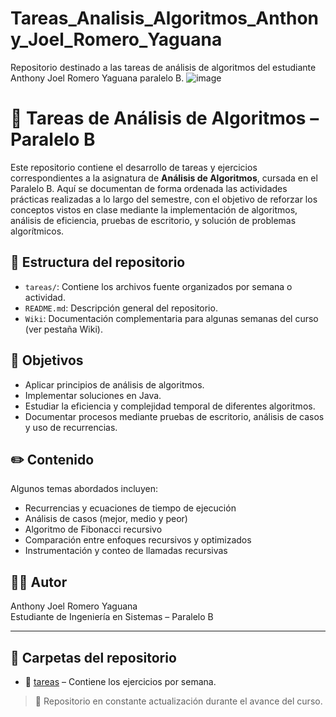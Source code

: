 # Tareas_Analisis_Algoritmos_Anthony_Joel_Romero_Yaguana
Repositorio destinado a las tareas de análisis de algoritmos del estudiante Anthony Joel Romero Yaguana paralelo B.
![image](https://github.com/user-attachments/assets/530ffc16-35fa-4eca-bb10-413855449099)

# 📘 Tareas de Análisis de Algoritmos – Paralelo B

Este repositorio contiene el desarrollo de tareas y ejercicios correspondientes a la asignatura de **Análisis de Algoritmos**, cursada en el Paralelo B. Aquí se documentan de forma ordenada las actividades prácticas realizadas a lo largo del semestre, con el objetivo de reforzar los conceptos vistos en clase mediante la implementación de algoritmos, análisis de eficiencia, pruebas de escritorio, y solución de problemas algorítmicos.

## 📁 Estructura del repositorio

- `tareas/`: Contiene los archivos fuente organizados por semana o actividad.
- `README.md`: Descripción general del repositorio.
- `Wiki`: Documentación complementaria para algunas semanas del curso (ver pestaña Wiki).

## 🎯 Objetivos

- Aplicar principios de análisis de algoritmos.
- Implementar soluciones en Java.
- Estudiar la eficiencia y complejidad temporal de diferentes algoritmos.
- Documentar procesos mediante pruebas de escritorio, análisis de casos y uso de recurrencias.

## ✏️ Contenido

Algunos temas abordados incluyen:

- Recurrencias y ecuaciones de tiempo de ejecución
- Análisis de casos (mejor, medio y peor)
- Algoritmo de Fibonacci recursivo
- Comparación entre enfoques recursivos y optimizados
- Instrumentación y conteo de llamadas recursivas

## 👨‍💻 Autor

Anthony Joel Romero Yaguana  
Estudiante de Ingeniería en Sistemas – Paralelo B

---
## 📁 Carpetas del repositorio

- 📂 [tareas](tareas/) – Contiene los ejercicios por semana.


> 📌 Repositorio en constante actualización durante el avance del curso.

